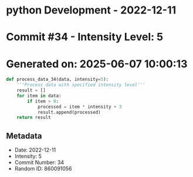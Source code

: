 ﻿# python Development - 2022-12-11
# Commit #34 - Intensity Level: 5
# Generated on: 2025-06-07 10:00:13
```python
def process_data_34(data, intensity=5):
    '''Process data with specified intensity level'''
    result = []
    for item in data:
        if item > 0:
            processed = item * intensity + 3
            result.append(processed)
    return result
```
## Metadata
- Date: 2022-12-11
- Intensity: 5
- Commit Number: 34
- Random ID: 860091056
